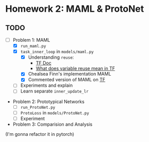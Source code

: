 # Homework 2: MAML & ProtoNet

## TODO
- [ ] Problem 1: MAML
    - [x] `run_maml.py`
    - [x] `task_inner_loop` in `models/maml.py`
        - [x] Understanding `reuse`: 
            - [TF Doc](https://github.com/tensorflow/docs/blob/master/site/en/r1/guide/variables.md)
            - [What does variable reuse mean in TF](https://medium.com/@hideyuki/what-does-variable-reuse-mean-in-tensorflow-40e86535026b)
        - [x] Chealsea Finn's implementation MAML 
        - [x] Commented version of MAML on [TF](https://github.com/dragen1860/MAML-TensorFlow/blob/master/maml.py)
    - [ ] Experiments and explain
    - [ ] Learn separate `inner_update_lr`

- Problem 2: Prototypical Networks
    - [ ] `run_ProtoNet.py`
    - [ ] `ProtoLoss` in `models/ProtoNet.py`
    - [ ] Experiment

- Problem 3: Comparision and Analysis


(I'm gonna refactor it in pytorch)